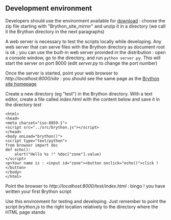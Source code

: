 Development environment
-----------------------

Developers should use the environment available for [download](https://bitbucket.org/olemis/brython/downloads) : choose the zip file starting with "Brython\_site\_mirror" and unzip it in a directory (we call it the Brython directory in the next paragraphs)

A web server is necessary to test the scripts locally while developing. Any web server that can serve files with the Brython directory as document root is ok ; you can use the built-in web server provided in the distribution : open a console window, go to the directory, and run `python server.py`. This will start the server on port 8000 (edit _server.py_ to change the port number)

Once the server is started, point your web browser to _http://localhost:8000/site_ : you should see the same page as the [Brython site homepage](http://www.brython.info)

Create a new directory (eg "test") in the Brython directory. With a text editor, create a file called _index.html_ with the content below and save it in the directory _test_

    <html>
    <head>
    <meta charset="iso-8859-1">
    <script src="../src/brython.js"></script>
    </head>
    <body onLoad="brython()">
    <script type="text/python">
    from browser import doc
    def echo():
        alert("Hello %s !" %doc["zone"].value)
    </script>
    <p>Your name is : <input id="zone"><button onclick="echo()">click !</button>
    </body>
    </html>


Point the browser to _http://localhost:8000/test/index.html_ : bingo ! you have written your first Brython script

Use this environment for testing and developing. Just remember to point the script _brython.js_ to the right location relatively to the directory where the HTML page stands

